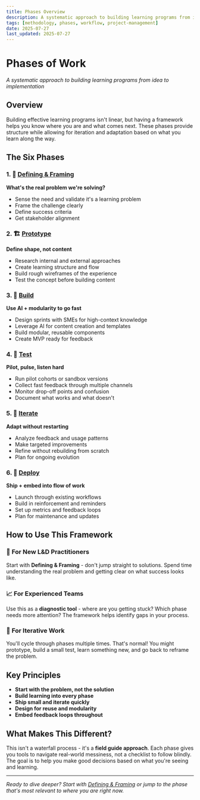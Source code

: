 ```yaml
---
title: Phases Overview
description: A systematic approach to building learning programs from idea to implementation
tags: [methodology, phases, workflow, project-management]
date: 2025-07-27
last_updated: 2025-07-27
---
```


# Phases of Work

*A systematic approach to building learning programs from idea to implementation*

## Overview

Building effective learning programs isn't linear, but having a framework helps you know where you are and what comes next. These phases provide structure while allowing for iteration and adaptation based on what you learn along the way.

## The Six Phases

### 1. 🎯 [Defining & Framing](phases/defining-framing)
**What's the real problem we're solving?**
- Sense the need and validate it's a learning problem
- Frame the challenge clearly
- Define success criteria
- Get stakeholder alignment

### 2. 🏗️ [Prototype](phases/prototype)
**Define shape, not content**
- Research internal and external approaches
- Create learning structure and flow
- Build rough wireframes of the experience
- Test the concept before building content

### 3. 🔨 [Build](phases/build)
**Use AI + modularity to go fast**
- Design sprints with SMEs for high-context knowledge
- Leverage AI for content creation and templates
- Build modular, reusable components
- Create MVP ready for feedback

### 4. 🧪 [Test](phases/test)
**Pilot, pulse, listen hard**
- Run pilot cohorts or sandbox versions
- Collect fast feedback through multiple channels
- Monitor drop-off points and confusion
- Document what works and what doesn't

### 5. 🔄 [Iterate](phases/iterate)
**Adapt without restarting**
- Analyze feedback and usage patterns
- Make targeted improvements
- Refine without rebuilding from scratch
- Plan for ongoing evolution

### 6. 🚀 [Deploy](phases/deploy)
**Ship + embed into flow of work**
- Launch through existing workflows
- Build in reinforcement and reminders
- Set up metrics and feedback loops
- Plan for maintenance and updates

## How to Use This Framework

### 🎯 **For New L&D Practitioners**
Start with **Defining & Framing** - don't jump straight to solutions. Spend time understanding the real problem and getting clear on what success looks like.

### 📈 **For Experienced Teams**
Use this as a **diagnostic tool** - where are you getting stuck? Which phase needs more attention? The framework helps identify gaps in your process.

### 🔄 **For Iterative Work**
You'll cycle through phases multiple times. That's normal! You might prototype, build a small test, learn something new, and go back to reframe the problem.

## Key Principles

- **Start with the problem, not the solution**
- **Build learning into every phase**
- **Ship small and iterate quickly**
- **Design for reuse and modularity**
- **Embed feedback loops throughout**

## What Makes This Different?

This isn't a waterfall process - it's a **field guide approach**. Each phase gives you tools to navigate real-world messiness, not a checklist to follow blindly. The goal is to help you make good decisions based on what you're seeing and learning.

---

*Ready to dive deeper? Start with [Defining & Framing](phases/defining-framing) or jump to the phase that's most relevant to where you are right now.*
